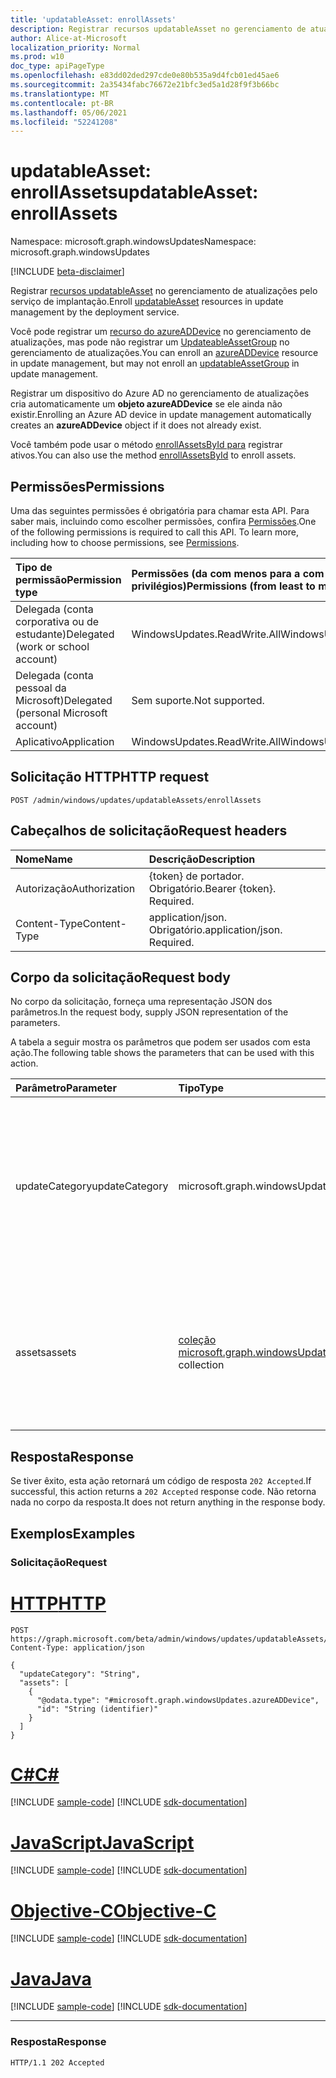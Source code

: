 ```yaml
---
title: 'updatableAsset: enrollAssets'
description: Registrar recursos updatableAsset no gerenciamento de atualizações pelo serviço de implantação.
author: Alice-at-Microsoft
localization_priority: Normal
ms.prod: w10
doc_type: apiPageType
ms.openlocfilehash: e83dd02ded297cde0e80b535a9d4fcb01ed45ae6
ms.sourcegitcommit: 2a35434fabc76672e21bfc3ed5a1d28f9f3b66bc
ms.translationtype: MT
ms.contentlocale: pt-BR
ms.lasthandoff: 05/06/2021
ms.locfileid: "52241208"
---
```

# <a name="updatableasset-enrollassets"></a><span data-ttu-id="8d12b-103">updatableAsset: enrollAssets</span><span class="sxs-lookup"><span data-stu-id="8d12b-103">updatableAsset: enrollAssets</span></span>
<span data-ttu-id="8d12b-104">Namespace: microsoft.graph.windowsUpdates</span><span class="sxs-lookup"><span data-stu-id="8d12b-104">Namespace: microsoft.graph.windowsUpdates</span></span>

[!INCLUDE [beta-disclaimer](../../includes/beta-disclaimer.md)]

<span data-ttu-id="8d12b-105">Registrar [recursos updatableAsset](../resources/windowsupdates-updatableasset.md) no gerenciamento de atualizações pelo serviço de implantação.</span><span class="sxs-lookup"><span data-stu-id="8d12b-105">Enroll [updatableAsset](../resources/windowsupdates-updatableasset.md) resources in update management by the deployment service.</span></span>

<span data-ttu-id="8d12b-106">Você pode registrar um [recurso do azureADDevice](../resources/windowsupdates-azureaddevice.md) no gerenciamento de atualizações, mas pode não registrar um [UpdateableAssetGroup](../resources/windowsupdates-updatableassetgroup.md) no gerenciamento de atualizações.</span><span class="sxs-lookup"><span data-stu-id="8d12b-106">You can enroll an [azureADDevice](../resources/windowsupdates-azureaddevice.md) resource in update management, but may not enroll an [updatableAssetGroup](../resources/windowsupdates-updatableassetgroup.md) in update management.</span></span>

<span data-ttu-id="8d12b-107">Registrar um dispositivo do Azure AD no gerenciamento de atualizações cria automaticamente um **objeto azureADDevice** se ele ainda não existir.</span><span class="sxs-lookup"><span data-stu-id="8d12b-107">Enrolling an Azure AD device in update management automatically creates an **azureADDevice** object if it does not already exist.</span></span>

<span data-ttu-id="8d12b-108">Você também pode usar o método [enrollAssetsById para](windowsupdates-updatableasset-enrollassetsbyid.md) registrar ativos.</span><span class="sxs-lookup"><span data-stu-id="8d12b-108">You can also use the method [enrollAssetsById](windowsupdates-updatableasset-enrollassetsbyid.md) to enroll assets.</span></span>

## <a name="permissions"></a><span data-ttu-id="8d12b-109">Permissões</span><span class="sxs-lookup"><span data-stu-id="8d12b-109">Permissions</span></span>
<span data-ttu-id="8d12b-p101">Uma das seguintes permissões é obrigatória para chamar esta API. Para saber mais, incluindo como escolher permissões, confira [Permissões](/graph/permissions-reference).</span><span class="sxs-lookup"><span data-stu-id="8d12b-p101">One of the following permissions is required to call this API. To learn more, including how to choose permissions, see [Permissions](/graph/permissions-reference).</span></span>

|<span data-ttu-id="8d12b-112">Tipo de permissão</span><span class="sxs-lookup"><span data-stu-id="8d12b-112">Permission type</span></span>|<span data-ttu-id="8d12b-113">Permissões (da com menos para a com mais privilégios)</span><span class="sxs-lookup"><span data-stu-id="8d12b-113">Permissions (from least to most privileged)</span></span>|
|:---|:---|
|<span data-ttu-id="8d12b-114">Delegada (conta corporativa ou de estudante)</span><span class="sxs-lookup"><span data-stu-id="8d12b-114">Delegated (work or school account)</span></span>|<span data-ttu-id="8d12b-115">WindowsUpdates.ReadWrite.All</span><span class="sxs-lookup"><span data-stu-id="8d12b-115">WindowsUpdates.ReadWrite.All</span></span>|
|<span data-ttu-id="8d12b-116">Delegada (conta pessoal da Microsoft)</span><span class="sxs-lookup"><span data-stu-id="8d12b-116">Delegated (personal Microsoft account)</span></span>|<span data-ttu-id="8d12b-117">Sem suporte.</span><span class="sxs-lookup"><span data-stu-id="8d12b-117">Not supported.</span></span>|
|<span data-ttu-id="8d12b-118">Aplicativo</span><span class="sxs-lookup"><span data-stu-id="8d12b-118">Application</span></span>|<span data-ttu-id="8d12b-119">WindowsUpdates.ReadWrite.All</span><span class="sxs-lookup"><span data-stu-id="8d12b-119">WindowsUpdates.ReadWrite.All</span></span>|

## <a name="http-request"></a><span data-ttu-id="8d12b-120">Solicitação HTTP</span><span class="sxs-lookup"><span data-stu-id="8d12b-120">HTTP request</span></span>

<!-- {
  "blockType": "ignored"
}
-->
``` http
POST /admin/windows/updates/updatableAssets/enrollAssets
```

## <a name="request-headers"></a><span data-ttu-id="8d12b-121">Cabeçalhos de solicitação</span><span class="sxs-lookup"><span data-stu-id="8d12b-121">Request headers</span></span>
|<span data-ttu-id="8d12b-122">Nome</span><span class="sxs-lookup"><span data-stu-id="8d12b-122">Name</span></span>|<span data-ttu-id="8d12b-123">Descrição</span><span class="sxs-lookup"><span data-stu-id="8d12b-123">Description</span></span>|
|:---|:---|
|<span data-ttu-id="8d12b-124">Autorização</span><span class="sxs-lookup"><span data-stu-id="8d12b-124">Authorization</span></span>|<span data-ttu-id="8d12b-p102">{token} de portador. Obrigatório.</span><span class="sxs-lookup"><span data-stu-id="8d12b-p102">Bearer {token}. Required.</span></span>|
|<span data-ttu-id="8d12b-127">Content-Type</span><span class="sxs-lookup"><span data-stu-id="8d12b-127">Content-Type</span></span>|<span data-ttu-id="8d12b-p103">application/json. Obrigatório.</span><span class="sxs-lookup"><span data-stu-id="8d12b-p103">application/json. Required.</span></span>|

## <a name="request-body"></a><span data-ttu-id="8d12b-130">Corpo da solicitação</span><span class="sxs-lookup"><span data-stu-id="8d12b-130">Request body</span></span>
<span data-ttu-id="8d12b-131">No corpo da solicitação, forneça uma representação JSON dos parâmetros.</span><span class="sxs-lookup"><span data-stu-id="8d12b-131">In the request body, supply JSON representation of the parameters.</span></span>

<span data-ttu-id="8d12b-132">A tabela a seguir mostra os parâmetros que podem ser usados com esta ação.</span><span class="sxs-lookup"><span data-stu-id="8d12b-132">The following table shows the parameters that can be used with this action.</span></span>

|<span data-ttu-id="8d12b-133">Parâmetro</span><span class="sxs-lookup"><span data-stu-id="8d12b-133">Parameter</span></span>|<span data-ttu-id="8d12b-134">Tipo</span><span class="sxs-lookup"><span data-stu-id="8d12b-134">Type</span></span>|<span data-ttu-id="8d12b-135">Descrição</span><span class="sxs-lookup"><span data-stu-id="8d12b-135">Description</span></span>|
|:---|:---|:---|
|<span data-ttu-id="8d12b-136">updateCategory</span><span class="sxs-lookup"><span data-stu-id="8d12b-136">updateCategory</span></span>|<span data-ttu-id="8d12b-137">microsoft.graph.windowsUpdates.updateCategory</span><span class="sxs-lookup"><span data-stu-id="8d12b-137">microsoft.graph.windowsUpdates.updateCategory</span></span>|<span data-ttu-id="8d12b-138">A categoria de atualizações para o serviço gerenciar.</span><span class="sxs-lookup"><span data-stu-id="8d12b-138">The category of updates for the service to manage.</span></span> <span data-ttu-id="8d12b-139">Oferece suporte a um subconjunto dos valores **para updateCategory**.</span><span class="sxs-lookup"><span data-stu-id="8d12b-139">Supports a subset of the values for **updateCategory**.</span></span> <span data-ttu-id="8d12b-140">Os valores possíveis são: `feature` .</span><span class="sxs-lookup"><span data-stu-id="8d12b-140">Possible values are: `feature`.</span></span>|
|<span data-ttu-id="8d12b-141">assets</span><span class="sxs-lookup"><span data-stu-id="8d12b-141">assets</span></span>|<span data-ttu-id="8d12b-142">[coleção microsoft.graph.windowsUpdates.updatableAsset](../resources/windowsupdates-updatableasset.md)</span><span class="sxs-lookup"><span data-stu-id="8d12b-142">[microsoft.graph.windowsUpdates.updatableAsset](../resources/windowsupdates-updatableasset.md) collection</span></span>|<span data-ttu-id="8d12b-143">Lista de **recursos updatableAsset** para se inscrever no gerenciamento de atualizações pelo serviço para a **atualização determinadaCategory**.</span><span class="sxs-lookup"><span data-stu-id="8d12b-143">List of **updatableAsset** resources to enroll in update management by the service for the given **updateCategory**.</span></span>|

## <a name="response"></a><span data-ttu-id="8d12b-144">Resposta</span><span class="sxs-lookup"><span data-stu-id="8d12b-144">Response</span></span>

<span data-ttu-id="8d12b-145">Se tiver êxito, esta ação retornará um código de resposta `202 Accepted`.</span><span class="sxs-lookup"><span data-stu-id="8d12b-145">If successful, this action returns a `202 Accepted` response code.</span></span> <span data-ttu-id="8d12b-146">Não retorna nada no corpo da resposta.</span><span class="sxs-lookup"><span data-stu-id="8d12b-146">It does not return anything in the response body.</span></span>

## <a name="examples"></a><span data-ttu-id="8d12b-147">Exemplos</span><span class="sxs-lookup"><span data-stu-id="8d12b-147">Examples</span></span>

### <a name="request"></a><span data-ttu-id="8d12b-148">Solicitação</span><span class="sxs-lookup"><span data-stu-id="8d12b-148">Request</span></span>

# <a name="http"></a>[<span data-ttu-id="8d12b-149">HTTP</span><span class="sxs-lookup"><span data-stu-id="8d12b-149">HTTP</span></span>](#tab/http)
<!-- {
  "blockType": "request",
  "name": "updatableasset_enrollassets"
}
-->
``` http
POST https://graph.microsoft.com/beta/admin/windows/updates/updatableAssets/enrollAssets
Content-Type: application/json

{
  "updateCategory": "String",
  "assets": [
    {
      "@odata.type": "#microsoft.graph.windowsUpdates.azureADDevice",
      "id": "String (identifier)"
    }
  ]
}
```
# <a name="c"></a>[<span data-ttu-id="8d12b-150">C#</span><span class="sxs-lookup"><span data-stu-id="8d12b-150">C#</span></span>](#tab/csharp)
[!INCLUDE [sample-code](../includes/snippets/csharp/updatableasset-enrollassets-csharp-snippets.md)]
[!INCLUDE [sdk-documentation](../includes/snippets/snippets-sdk-documentation-link.md)]

# <a name="javascript"></a>[<span data-ttu-id="8d12b-151">JavaScript</span><span class="sxs-lookup"><span data-stu-id="8d12b-151">JavaScript</span></span>](#tab/javascript)
[!INCLUDE [sample-code](../includes/snippets/javascript/updatableasset-enrollassets-javascript-snippets.md)]
[!INCLUDE [sdk-documentation](../includes/snippets/snippets-sdk-documentation-link.md)]

# <a name="objective-c"></a>[<span data-ttu-id="8d12b-152">Objective-C</span><span class="sxs-lookup"><span data-stu-id="8d12b-152">Objective-C</span></span>](#tab/objc)
[!INCLUDE [sample-code](../includes/snippets/objc/updatableasset-enrollassets-objc-snippets.md)]
[!INCLUDE [sdk-documentation](../includes/snippets/snippets-sdk-documentation-link.md)]

# <a name="java"></a>[<span data-ttu-id="8d12b-153">Java</span><span class="sxs-lookup"><span data-stu-id="8d12b-153">Java</span></span>](#tab/java)
[!INCLUDE [sample-code](../includes/snippets/java/updatableasset-enrollassets-java-snippets.md)]
[!INCLUDE [sdk-documentation](../includes/snippets/snippets-sdk-documentation-link.md)]

---



### <a name="response"></a><span data-ttu-id="8d12b-154">Resposta</span><span class="sxs-lookup"><span data-stu-id="8d12b-154">Response</span></span>

<!-- {
  "blockType": "response",
  "truncated": true
}
-->
``` http
HTTP/1.1 202 Accepted
```

